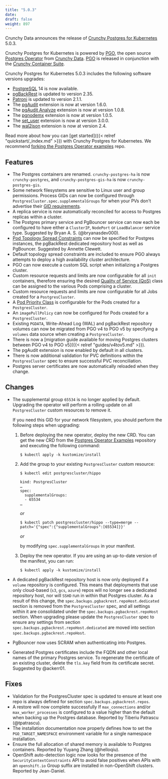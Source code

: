 ```yaml
---
title: "5.0.3"
date:
draft: false
weight: 897
---
```



Crunchy Data announces the release of [Crunchy Postgres for Kubernetes](https://www.crunchydata.com/products/crunchy-postgresql-for-kubernetes/) 5.0.3.

Crunchy Postgres for Kubernetes is powered by [PGO](https://github.com/CrunchyData/postgres-operator), the open source [Postgres Operator](https://github.com/CrunchyData/postgres-operator) from [Crunchy Data](https://www.crunchydata.com). [PGO](https://github.com/CrunchyData/postgres-operator) is released in conjunction with the [Crunchy Container Suite](https://github.com/CrunchyData/container-suite).

Crunchy Postgres for Kubernetes 5.0.3 includes the following software versions upgrades:

- [PostgreSQL](https://www.postgresql.org) 14 is now available.
- [pgBackRest](https://pgbackrest.org/) is updated to version 2.35.
- [Patroni](https://patroni.readthedocs.io/) is updated to version 2.1.1.
- The [pgAudit](https://github.com/pgaudit/pgaudit) extension is now at version 1.6.0.
- The [pgAudit Analyze](https://github.com/pgaudit/pgaudit_analyze) extension is now at version 1.0.8.
- The [pgnodemx](https://github.com/CrunchyData/pgnodemx) extension is now at version 1.0.5.
- The [set_user](https://github.com/pgaudit/set_user) extension is now at version 3.0.0.
- The [wal2json](https://github.com/eulerto/wal2json) extension is now at version 2.4.

Read more about how you can [get started]({{< relref "quickstart/_index.md" >}}) with Crunchy Postgres for Kubernetes. We recommend [forking the Postgres Operator examples](https://github.com/CrunchyData/postgres-operator-examples/fork) repo.

## Features

- The Postgres containers are renamed. `crunchy-postgres-ha` is now `crunchy-postgres`, and `crunchy-postgres-gis-ha` is now `crunchy-postgres-gis`.
- Some network filesystems are sensitive to Linux user and group permissions. Process GIDs can now be configured through `PostgresCluster.spec.supplementalGroups` for when your PVs don't advertise their [GID requirements](https://kubernetes.io/docs/tasks/configure-pod-container/configure-persistent-volume-storage/#access-control).
- A replica service is now automatically reconciled for access to Postgres replicas within a cluster.
- The Postgres primary service and PgBouncer service can now each be configured to have either a `ClusterIP`, `NodePort` or `LoadBalancer` service type. Suggested by Bryan A. S. (@bryanasdev000).
- [Pod Topology Spread Constraints](https://kubernetes.io/docs/concepts/workloads/pods/pod-topology-spread-constraints/) can now be specified for Postgres instances, the pgBackRest dedicated repository host as well as PgBouncer. Suggested by Annette Clewett.
- Default topology spread constraints are included to ensure PGO always attempts to deploy a high availability cluster architecture.
- PGO can now execute a custom SQL script when initializing a Postgres cluster.
- Custom resource requests and limits are now configurable for all `init` containers, therefore ensuring the desired [Quality of Service (QoS)](https://kubernetes.io/docs/tasks/configure-pod-container/quality-service-pod/) class can be assigned to the various Pods comprising a cluster.
- Custom resource requests and limits are now configurable for all Jobs created for a `PostgresCluster`.
- A [Pod Priority Class](https://kubernetes.io/docs/concepts/scheduling-eviction/pod-priority-preemption/) is configurable for the Pods created for a `PostgresCluster`.
- An `imagePullPolicy` can now be configured for Pods created for a `PostgresCluster`.
-  Existing `PGDATA`, Write-Ahead Log (WAL) and pgBackRest repository volumes can now be migrated from PGO v4 to PGO v5 by specifying a `volumes` data source when creating a `PostgresCluster`.
- There is now a [migration guide available for moving Postgres clusters between PGO v4 to PGO v5]({{< relref "guides/v4tov5.md" >}}).
- The pgAudit extension is now enabled by default in all clusters.
- There is now additional validation for PVC definitions within the `PostgresCluster` spec to ensure successful PVC reconciliation.
- Postgres server certificates are now automatically reloaded when they change.

## Changes

- The supplemental group `65534` is no longer applied by default. Upgrading the operator will perform a rolling update on all `PostgresCluster` custom resources to remove it.

  If you need this GID for your network filesystem, you should perform the following steps when upgrading:

  1. Before deploying the new operator, deploy the new CRD. You can get the new CRD from the [Postgres Operator Examples](https://github.com/CrunchyData/postgres-operator-examples/fork) repository and executing the following command:
     ```console
     $ kubectl apply -k kustomize/install
     ```

  2. Add the group to your existing `PostgresCluster` custom resource:
     ```console
     $ kubectl edit postgrescluster/hippo

     kind: PostgresCluster
     …
     spec:
       supplementalGroups:
       - 65534
     …
     ```

     _or_

     ```console
     $ kubectl patch postgrescluster/hippo --type=merge --patch='{"spec":{"supplementalGroups":[65534]}}'
     ```

     _or_

     by modifying `spec.supplementalGroups` in your manifest.

  3. Deploy the new operator. If you are using an up-to-date version of the manifest, you can run:
     ```console
     $ kubectl apply -k kustomize/install
     ```

- A dedicated pgBackRest repository host is now only deployed if a `volume` repository is configured.  This means that deployments that use only cloud-based (`s3`, `gcs`, `azure`) repos will no longer see a dedicated repository host, nor will `SSHD` run in within that Postgres cluster. As a result of this change, the `spec.backups.pgbackrest.repoHost.dedicated` section is removed from the `PostgresCluster` spec, and all settings within it are consolidated under the `spec.backups.pgbackrest.repoHost` section. When upgrading please update the `PostgresCluster` spec to ensure any settings from section `spec.backups.pgbackrest.repoHost.dedicated` are moved into section `spec.backups.pgbackrest.repoHost`.
- PgBouncer now uses SCRAM when authenticating into Postgres.
- Generated Postgres certificates include the FQDN and other local names of the primary Postgres service. To regenerate the certificate of an existing cluster, delete the `tls.key` field from its certificate secret.  Suggested by @ackerr01.

## Fixes

- Validation for the PostgresCluster spec is updated to ensure at least one repo is always defined for section `spec.backups.pgbackrest.repos`.
- A restore will now complete successfully If `max_connections` and/or `max_worker_processes` is configured to a value higher than the default when backing up the Postgres database. Reported by Tiberiu Patrascu (@tpatrascu).
- The installation documentation now properly defines how to set the `PGO_TARGET_NAMESPACE` environment variable for a single namespace installation.
- Ensure the full allocation of shared memory is available to Postgres containers. Reported by Yuyang Zhang (@helloqiu).
- OpenShift auto-detection logic now looks for the presence of the `SecurityContextConstraints` API to avoid false positives when APIs with an `openshift.io` Group suffix are installed in non-OpenShift clusters.  Reported by Jean-Daniel.

